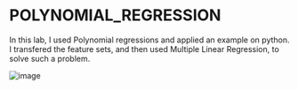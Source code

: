 # POLYNOMIAL_REGRESSION
In this lab, I used Polynomial regressions and applied an example on python. I transfered the feature sets, and then used Multiple Linear Regression, to solve such a problem.

![image](https://user-images.githubusercontent.com/97080055/160404735-7d1c5d9c-5bc7-462d-808c-f770d771578a.png)
